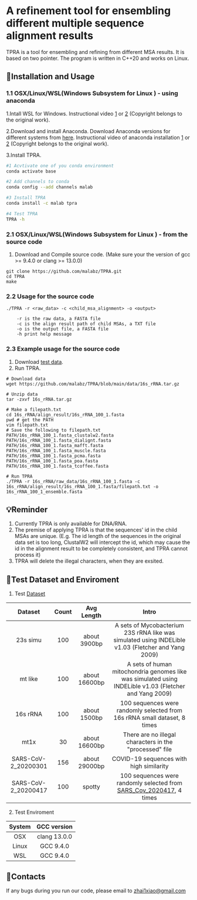 # A refinement tool for ensembling different multiple sequence alignment results

TPRA is a tool for ensembling and refining from different MSA results. It is based on two pointer. The program is written in C++20 and works on Linux.

## 🔨Installation and Usage

### 1.1 OSX/Linux/WSL(Windows Subsystem for Linux ) - using anaconda
1.Intall WSL for Windows. Instructional video [1](https://www.youtube.com/watch?v=X-DHaQLrBi8&t=5s) or [2](http://lab.malab.cn/%7Etfr/1.mp4) (Copyright belongs to the original work).

2.Download and install Anaconda. Download Anaconda versions for different systems from [here](https://www.anaconda.com/products/distribution#Downloads). Instructional video of anaconda installation [1](https://www.youtube.com/watch?v=AshsPB3KT-E) or [2](http://lab.malab.cn/%7Etfr/Install_anaconda_in_Linux.mp4) (Copyright belongs to the original work).

3.Install TPRA.
```bash
#1 Acvtivate one of you conda environment
conda activate base

#2 Add channels to conda
conda config --add channels malab

#3 Install TPRA
conda install -c malab tpra

#4 Test TPRA
TPRA -h
```

### 2.1 OSX/Linux/WSL(Windows Subsystem for Linux ) - from the source code

1. Download and Compile source code. (Make sure your the version of gcc >= 9.4.0 or clang >= 13.0.0)
```shell
git clone https://github.com/malabz/TPRA.git
cd TPRA
make
```

### 2.2 Usage for the source code
```
./TPRA -r <raw_data> -c <child_msa_alignment> -o <output> 

	-r is the raw data, a FASTA file
	-c is the align result path of child MSAs, a TXT file
	-o is the output file, a FASTA file
	-h print help message
```

### 2.3 Example usage for the source code
1. Download [test data](https://github.com/malabz/TPRA/tree/main/data).
2. Run TPRA.
```shell
# Download data
wget https://github.com/malabz/TPRA/blob/main/data/16s_rRNA.tar.gz

# Unzip data
tar -zxvf 16s_rRNA.tar.gz

# Make a filepath.txt
cd 16s_rRNA/align_result/16s_rRNA_100_1.fasta
pwd # get the PATH
vim filepath.txt
# Save the following to filepath.txt
PATH/16s_rRNA_100_1.fasta_clustalw2.fasta
PATH/16s_rRNA_100_1.fasta_dialignt.fasta
PATH/16s_rRNA_100_1.fasta_mafft.fasta
PATH/16s_rRNA_100_1.fasta_muscle.fasta
PATH/16s_rRNA_100_1.fasta_pcma.fasta
PATH/16s_rRNA_100_1.fasta_poa.fasta
PATH/16s_rRNA_100_1.fasta_tcoffee.fasta

# Run TPRA
./TPRA -r 16s_rRNA/raw_data/16s_rRNA_100_1.fasta -c 16s_rRNA/align_result/16s_rRNA_100_1.fasta/filepath.txt -o 16s_rRNA_100_1_ensemble.fasta 
```
## 💡Reminder
1. Currently TPRA is only available for DNA/RNA. 
2. The premise of applying TPRA is that the sequences' id in the child MSAs are unique.
(E.g. The id length of the sequences in the original data set is too long, ClustalW2 will intercept the id, which may cause the id in the alignment result to be completely consistent, and TPRA cannot process it)
3. TPRA will delete the illegal characters, when they are exsited.

## 🧬Test Dataset and Enviroment
1. Test [Dataset](https://github.com/malabz/TPRA/tree/main/data)

Dataset|Count|Avg Length|Intro
:---:|:---:|:---:|:---:
23s simu|100|about 3900bp|A sets of Mycobacterium 23S rRNA like was simulated using INDELible v1.03 (Fletcher and Yang 2009)
mt like|100|about 16600bp|A sets of human mitochondria genomes like was simulated using INDELible v1.03 (Fletcher and Yang 2009)
16s rRNA|100|about 1500bp|100 sequences were randomly selected from 16s rRNA small dataset, 8 times
mt1x|30|about 16600bp|There are no illegal characters in the "processed" file
SARS-CoV-2_20200301|156|about 29000bp|COVID-19 sequences with high similarity
SARS-CoV-2_20200417|100|spotty|100 sequences were randomly selected from [SARS_Cov_2020417](http://lab.malab.cn/~cjt/MSA/data/SARS-CoV-2_20200417.7z), 4 times

2. Test Enviroment

System|GCC version
:---:|:---:
OSX|clang 13.0.0
Linux|GCC 9.4.0
WSL|GCC 9.4.0

## 👋Contacts
If any bugs during you run our code, please email to zhai1xiao@gmail.com
